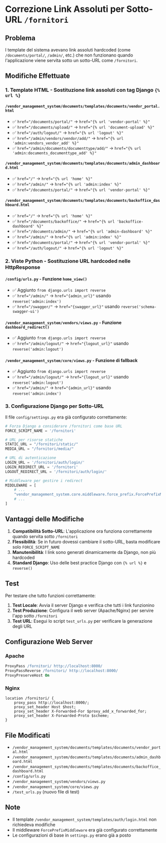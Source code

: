 # Correzione Link Assoluti per Sotto-URL `/fornitori`

## Problema
I template del sistema avevano link assoluti hardcoded (come `/documents/portal/`, `/admin/`, etc.) che non funzionano quando l'applicazione viene servita sotto un sotto-URL come `/fornitori`.

## Modifiche Effettuate

### 1. Template HTML - Sostituzione link assoluti con tag Django `{% url %}`

#### `/vendor_management_system/documents/templates/documents/vendor_portal.html`
- ✅ `href="/documents/portal/"` → `href="{% url 'vendor-portal' %}"`
- ✅ `href="/documents/upload/"` → `href="{% url 'document-upload' %}"`
- ✅ `href="/auth/logout/"` → `href="{% url 'logout' %}"`
- ✅ `href="/admin/vendors/vendor/add/"` → `href="{% url 'admin:vendors_vendor_add' %}"`
- ✅ `href="/admin/documents/documenttype/add/"` → `href="{% url 'admin:documents_documenttype_add' %}"`

#### `/vendor_management_system/documents/templates/documents/admin_dashboard.html`
- ✅ `href="/"` → `href="{% url 'home' %}"`
- ✅ `href="/admin/"` → `href="{% url 'admin:index' %}"`
- ✅ `href="/documents/portal/"` → `href="{% url 'vendor-portal' %}"`

#### `/vendor_management_system/documents/templates/documents/backoffice_dashboard.html`
- ✅ `href="/"` → `href="{% url 'home' %}"`
- ✅ `href="/documents/backoffice/"` → `href="{% url 'backoffice-dashboard' %}"`
- ✅ `href="/documents/admin/"` → `href="{% url 'admin-dashboard' %}"`
- ✅ `href="/admin/"` → `href="{% url 'admin:index' %}"`
- ✅ `href="/documents/portal/"` → `href="{% url 'vendor-portal' %}"`
- ✅ `href="/auth/logout/"` → `href="{% url 'logout' %}"`

### 2. Viste Python - Sostituzione URL hardcoded nelle HttpResponse

#### `/config/urls.py` - Funzione `home_view()`
- ✅ Aggiunto `from django.urls import reverse`
- ✅ `href="/admin/"` → `href="{admin_url}"` usando `reverse('admin:index')`
- ✅ `href="/swagger/"` → `href="{swagger_url}"` usando `reverse('schema-swagger-ui')`

#### `/vendor_management_system/vendors/views.py` - Funzione `dashboard_redirect()`
- ✅ Aggiunto `from django.urls import reverse`
- ✅ `href="/admin/logout/"` → `href="{logout_url}"` usando `reverse('admin:logout')`

#### `/vendor_management_system/core/views.py` - Funzione di fallback
- ✅ Aggiunto `from django.urls import reverse`
- ✅ `href="/admin/logout/"` → `href="{logout_url}"` usando `reverse('admin:logout')`
- ✅ `href="/admin/"` → `href="{admin_url}"` usando `reverse('admin:index')`

### 3. Configurazione Django per Sotto-URL

Il file `config/settings.py` era già configurato correttamente:

```python
# Forza Django a considerare /fornitori come base URL
FORCE_SCRIPT_NAME = '/fornitori'

# URL per risorse statiche
STATIC_URL = "/fornitori/static/"
MEDIA_URL = "/fornitori/media/"

# URL di autenticazione
LOGIN_URL = '/fornitori/auth/login/'
LOGIN_REDIRECT_URL = '/fornitori'
LOGOUT_REDIRECT_URL = '/fornitori/auth/login/'

# Middleware per gestire i redirect
MIDDLEWARE = [
    # ...
    "vendor_management_system.core.middleware.force_prefix.ForcePrefixMiddleware",
    # ...
]
```

## Vantaggi delle Modifiche

1. **Compatibilità Sotto-URL**: L'applicazione ora funziona correttamente quando servita sotto `/fornitori`
2. **Flessibilità**: Se in futuro dovessi cambiare il sotto-URL, basta modificare solo `FORCE_SCRIPT_NAME`
3. **Manutenibilità**: I link sono generati dinamicamente da Django, non più hardcoded
4. **Standard Django**: Uso delle best practice Django con `{% url %}` e `reverse()`

## Test

Per testare che tutto funzioni correttamente:

1. **Test Locale**: Avvia il server Django e verifica che tutti i link funzionino
2. **Test Produzione**: Configura il web server (Apache/Nginx) per servire l'app sotto `/fornitori`
3. **Test URL**: Esegui lo script `test_urls.py` per verificare la generazione degli URL

## Configurazione Web Server

### Apache
```apache
ProxyPass /fornitori/ http://localhost:8000/
ProxyPassReverse /fornitori/ http://localhost:8000/
ProxyPreserveHost On
```

### Nginx
```nginx
location /fornitori/ {
    proxy_pass http://localhost:8000/;
    proxy_set_header Host $host;
    proxy_set_header X-Forwarded-For $proxy_add_x_forwarded_for;
    proxy_set_header X-Forwarded-Proto $scheme;
}
```

## File Modificati

- `/vendor_management_system/documents/templates/documents/vendor_portal.html`
- `/vendor_management_system/documents/templates/documents/admin_dashboard.html`
- `/vendor_management_system/documents/templates/documents/backoffice_dashboard.html`
- `/config/urls.py`
- `/vendor_management_system/vendors/views.py`
- `/vendor_management_system/core/views.py`
- `/test_urls.py` (nuovo file di test)

## Note
- Il template `/vendor_management_system/templates/auth/login.html` non richiedeva modifiche
- Il middleware `ForcePrefixMiddleware` era già configurato correttamente
- Le configurazioni di base in `settings.py` erano già a posto